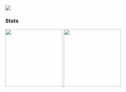 <img src="https://badges.pufler.dev/visits/Slownoney/Slownoney?style=flat-square&color=6875f5&logo=github" />

### Stats

<a href="https://github.com/Slownoney">
  <img height="180em" src="https://github-readme-stats-eight-theta.vercel.app/api?username=Slownoney&show_icons=true&theme=vue-dark&include_all_commits=true&count_private=true" />
  <img height="180em" src="https://github-readme-stats-eight-theta.vercel.app/api/top-langs/?username=Slownoney&layout=compact&exclude_lang=java+r&theme=vue-dark" />
</a>
